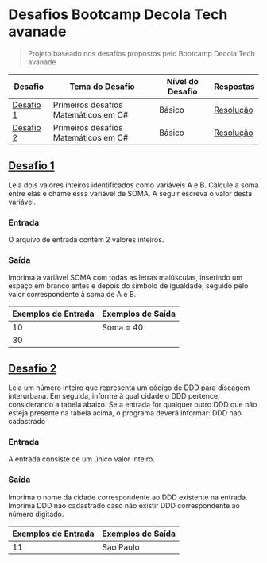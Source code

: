 # Desafios Bootcamp Decola Tech avanade
> Projeto baseado nos desafios propostos pelo Bootcamp Decola Tech avanade
<a name="ancora"></a>

|       Desafio                  |            Tema do Desafio               |  Nível do Desafio |                   Respostas                   |
|--------------------------------|------------------------------------------|-------------------|-----------------------------------------------|
|      [Desafio 1](#ancora1)     |     Primeiros desafios Matemáticos em C# |      Básico       |      [Resolução](src/desafios/desafio_1.cs)   |   
|      [Desafio 2](#ancora2)     |     Primeiros desafios Matemáticos em C# |      Básico       |      [Resolução](src/desafios/desafio-2.cs)   |   


## <a id="ancora1"></a>[Desafio 1](#ancora)
Leia dois valores inteiros identificados como variáveis A e B. Calcule a soma entre elas e chame essa variável de SOMA.
A seguir escreva o valor desta variável.

### Entrada
O arquivo de entrada contém 2 valores inteiros.

### Saída
Imprima a variável SOMA com todas as letras maiúsculas, inserindo um espaço em branco antes e depois do símbolo de igualdade, seguido pelo valor correspondente à soma de A e B.

|  Exemplos de Entrada  |  Exemplos de Saída  |    
|-----------------------|---------------------|
|        10             |      Soma = 40      |    
|        30             |                     |
## <a id="ancora2"></a>[Desafio 2](#ancora2)
Leia um número inteiro que representa um código de DDD para discagem interurbana. Em seguida, informe à qual cidade o DDD pertence, considerando a tabela abaixo:
Se a entrada for qualquer outro DDD que não esteja presente na tabela acima, o programa deverá informar:
DDD nao cadastrado

### Entrada
A entrada consiste de um único valor inteiro.

### Saída
Imprima o nome da cidade correspondente ao DDD existente na entrada. Imprima DDD nao cadastrado caso não existir DDD correspondente ao número digitado.

|  Exemplos de Entrada  |  Exemplos de Saída  |    
|-----------------------|---------------------|
|        11             |    Sao Paulo        |    
